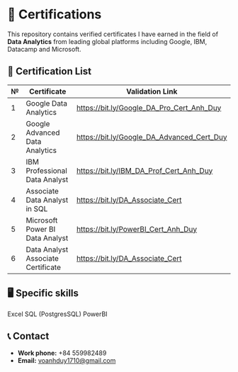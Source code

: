 # 📜 Certifications
This repository contains verified certificates I have earned in the field of **Data Analytics** from leading global platforms including Google, IBM, Datacamp and Microsoft.

## 🧾 Certification List

| № | Certificate                                      | Validation Link         |
|----|--------------------------------------------------|--------------------------|
| 1  | Google Data Analytics               | https://bit.ly/Google_DA_Pro_Cert_Anh_Duy       |
| 2  | Google Advanced Data Analytics       | https://bit.ly/Google_DA_Advanced_Cert_Duy        |
| 3  | IBM Professional Data Analyst                     | https://bit.ly/IBM_DA_Prof_Cert_Anh_Duy       |
| 4  | Associate Data Analyst in SQL                    | https://bit.ly/DA_Associate_Cert        |
| 5  | Microsoft Power BI Data Analyst  | https://bit.ly/PowerBI_Cert_Anh_Duy   |
| 6  | Data Analyst Associate Certificate               | https://bit.ly/DA_Associate_Cert       |

## 🖥️ Specific skills
Excel
SQL (PostgresSQL)
PowerBI

## 📞 Contact

- **Work phone:** +84 559982489
- **Email:** voanhduy1710@gmail.com
